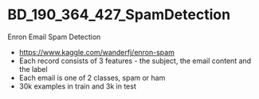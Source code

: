 # BD_190_364_427_SpamDetection
Enron Email Spam Detection    

- https://www.kaggle.com/wanderfj/enron-spam    
- Each record consists of 3 features - the subject, the email content and the label     
- Each email is one of 2 classes, spam or ham     
- 30k examples in train and 3k in test      
